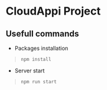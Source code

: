# CloudAppi Project

## Usefull commands

- Packages installation
>`npm install`

- Server start
>`npm run start`

